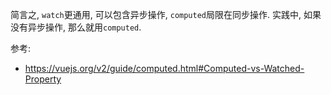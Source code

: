 简言之, `watch`更通用, 可以包含异步操作, `computed`局限在同步操作. 实践中, 如果没有异步操作, 那么就用`computed`.

参考:
- https://vuejs.org/v2/guide/computed.html#Computed-vs-Watched-Property
